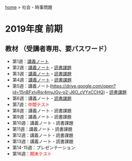 [home](https://hirosasada.github.io/) > 社会・時事問題    
# 2019年度 前期  
## 教材 （受講者専用、要パスワード）  
- 第1週：[講義ノート](https://drive.google.com/open?id=1kEwN-oF3MPCOvTD1k6JWD2I6n_APjHCt)  
- 第2週：[講義ノート](https://drive.google.com/open?id=1RppCpw36w9Vn1G0TU3-JauJFUb1eiUIS)・[読書課題](https://drive.google.com/open?id=1nJTuVyzsNeji32kd6hIdtHFEYvG1xxZm)  
- 第3週：[講義ノート](https://drive.google.com/open?id=167KWf9rSEJa7-xzQnhjdilUg0Hza3uRH)・[読書課題](https://drive.google.com/open?id=1ogSq9EkiDFhUuk7cFi6T1H6g8gRnjSJ7)  
- 第4週：[講義ノート](https://drive.google.com/open?id=1KLuCpAzkzGwJskIBVK1klL9Elu4UJhNN)・[読書課題](https://drive.google.com/open?id=1GTYJTzPSirVsGnW9IFYbIOmszqpJhLAu)  
- 第5週：講義ノート(https://drive.google.com/open?id=15nBFxIvRsr4myJGv-o2-J6O_cVYxCCHQ)・[読書課題](https://drive.google.com/open?id=1xdtOvnbKj5GXJqrRCsgNI2-m-r7NX0Mj)  
- 第6週：講義ノート・[読書課題](https://drive.google.com/open?id=15nBFxIvRsr4myJGv-o2-J6O_cVYxCCHQ)  
- 第7週：<font color="Red">中間テスト</font>  
- 第8週：講義ノート・読書課題  
- 第9週：講義ノート・読書課題  
- 第10週：講義ノート・読書課題 
- 第11週：講義ノート・読書課題  
- 第12週：講義ノート・読書課題 
- 第13週：講義ノート・読書課題  
- 第14-15週：プレゼンテーション  
- 第16週：<font color="Red">期末テスト</font>    
